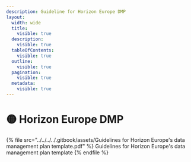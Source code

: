 ```yaml
---
description: Guideline for Horizon Europe DMP
layout:
  width: wide
  title:
    visible: true
  description:
    visible: true
  tableOfContents:
    visible: true
  outline:
    visible: true
  pagination:
    visible: true
  metadata:
    visible: true
---
```


# 🟡 Horizon Europe DMP

{% file src="../../../../.gitbook/assets/Guidelines for Horizon Europe's data management plan template.pdf" %}
Guidelines for Horizon Europe's data management plan template
{% endfile %}
